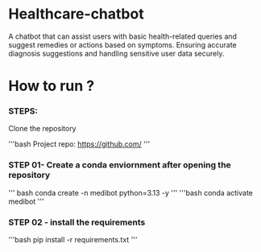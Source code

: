 # Healthcare-chatbot
A chatbot that can assist users with basic health-related queries and suggest remedies or actions based on symptoms. Ensuring accurate diagnosis suggestions and handling sensitive user data securely.
# How to run ?
### STEPS:
Clone the repository

'''bash
Project repo: https://github.com/
'''
### STEP 01- Create a conda enviornment after opening the repository
'''
bash
conda create -n medibot python=3.13 -y
'''
'''bash
conda activate medibot
'''
### STEP 02 - install the requirements
'''bash
pip install -r requirements.txt
'''